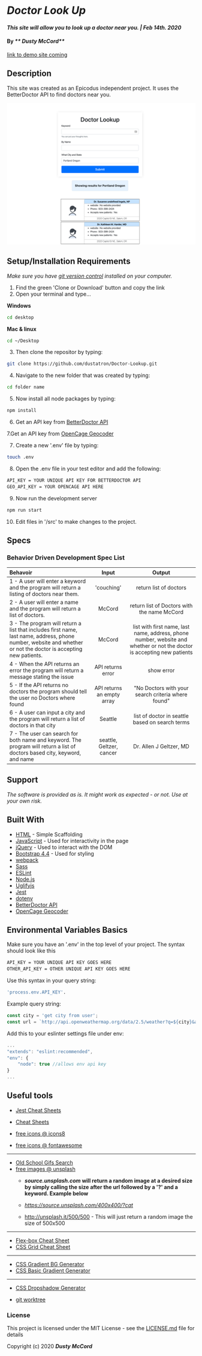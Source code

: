 # _Doctor Look Up_

#### _This site will allow you to look up a doctor near you. | Feb 14th. 2020_

#### By _** Dusty McCord**_
[link to demo site coming](#)

## Description

This site was created as an Epicodus independent project. It uses the BetterDoctor API to find doctors near you. 

![logo](img/screenshot.png)


## Setup/Installation Requirements

_Make sure you have [git version control](https://git-scm.com/downloads) installed on your computer._

1. Find the green 'Clone or Download' button and copy the link
2. Open your terminal and type...

**Windows**
```sh 
cd desktop
```

 **Mac & linux** 
 ```sh
 cd ~/Desktop
 ```

 3. Then clone the repositor by typing:

```sh
git clone https://github.com/dustatron/Doctor-Lookup.git
```

4. Navigate to the new folder that was created by typing:
```sh
cd folder name
```

5. Now install all node packages by typing:
```sh
npm install
```
6. Get an API key from [BetterDoctor API](https://developer.betterdoctor.com/)

7.Get an API key from [OpenCage Geocoder](https://opencagedata.com/)

7. Create a new '.env' file by typing:
```sh
touch .env
```

8. Open the .env file in your test editor and add the following:
```sh
API_KEY = YOUR UNIQUE API KEY FOR BETTERDOCTOR API
GEO_API_KEY = YOUR OPENCAGE API HERE
```

9. Now run the development server
```sh
npm run start
```

10. Edit files in '/src' to make changes to the project.




## Specs
### Behavior Driven Development Spec List

Behavoir | Input | Output
:---------|:------:|:------:
|1 - A user will enter a keyword and the program will return a listing of doctors near them. | 'couching' | return list of doctors |
|2 - A user will enter a name and the program will return a list of doctors. | McCord | return list of Doctors with the name McCord |
|3 - The program will return a list that includes first name, last name, address, phone number, website and whether or not the doctor is accepting new patients. | McCord | list with first name, last name, address, phone number, website and whether or not the doctor is accepting new patients
|4 - When the API returns an error the program will return a message stating the issue | API returns error | show error |
|5 - If the API returns no doctors the program should tell the user no Doctors where found | API returns an empty array | "No Doctors with your search criteria where found" |
|6 - A user can input a city and the program will return a list of doctors in that city | Seattle | list of doctor in seattle based on search terms |
|7 - The user can search for both name and keyword. The program will return a list of doctors based city, keyword, and name | seattle, Geltzer, cancer | Dr. Allen J Geltzer, MD |


## Support 

_The software is provided as is. It might work as expected - or not. Use at your own risk._


## Built With

* [HTML](https://developer.mozilla.org/en-US/docs/Web/HTML) - Simple Scaffolding
* [JavaScript](https://developer.mozilla.org/en-US/docs/Web/JavaScript) - Used for interactivity in the page
* [jQuery](https://jquery.com/) - Used to interact with the DOM
* [Bootstrap 4.4](https://getbootstrap.com/) - Used for styling
* [webpack](https://webpack.js.org/)
* [Sass](https://sass-lang.com/)
* [ESLint](https://eslint.org/)
* [Node.js](https://nodejs.org/en/)
* [Uglifyjs](https://www.uglifyjs.net/)
* [Jest](https://jestjs.io/)
* [dotenv](#)
* [BetterDoctor API](https://developer.betterdoctor.com/)
* [OpenCage Geocoder](https://opencagedata.com/)

## Environmental Variables Basics

Make sure you have an '.env' in the top level of your project.
The syntax should look like this 
```sh
API_KEY = YOUR UNIQUE API KEY GOES HERE
OTHER_API_KEY = OTHER UNIQUE API KEY GOES HERE
```
Use this syntax in your query string:
```sh
'process.env.API_KEY'.
```

Example query string:

```javascript
const city = 'get city from user';
const url = `http://api.openweathermap.org/data/2.5/weather?q=${city}&appid=${process.env.API_KEY}`;
```
Add this to your eslinter settings file under env:
```js
... 
"extends": "eslint:recommended",
"env": {
    "node": true //allows env api key
}
...
```

## Useful tools

* [Jest Cheat Sheets](https://devhints.io/jest)
* [Cheat Sheets](https://devhints.io/)

* [free icons @ icons8](https://icons8.com/)
* [free  icons @ fontawesome](https://fontawesome.com/)
---
* [Old School Gifs Search](https://gifcities.org/)
* [free images @ unsplash](https://unsplash.com/)
    * **_source.unsplash.com_ will return a random image at a desired size by simply calling the size after the url followed by a '?' and a keyword. Example below**

    * _https://source.unsplash.com/400x400/?cat_
    * http://unsplash.it/500/500 - This will just return a random image the size of 500x500
---
* [Flex-box Cheat Sheet](http://yoksel.github.io/flex-cheatsheet/)
* [CSS Grid Cheat Sheet](http://grid.malven.co/)
---
* [CSS Gradient BG Generator](https://mycolor.space/gradient)
* [CSS Basic Gradient Generator](https://cssgradient.io/)
---
* [CSS Dropshadow Generator](https://cssgenerator.org/box-shadow-css-generator.html)

* [git worktree](http://sangsoonam.github.io/2019/02/08/using-git-worktree-to-deploy-github-pages.html) 

### License

This project is licensed under the MIT License - see the [LICENSE.md](LICENSE.md) file for details

Copyright (c) 2020 **_Dusty McCord_**

